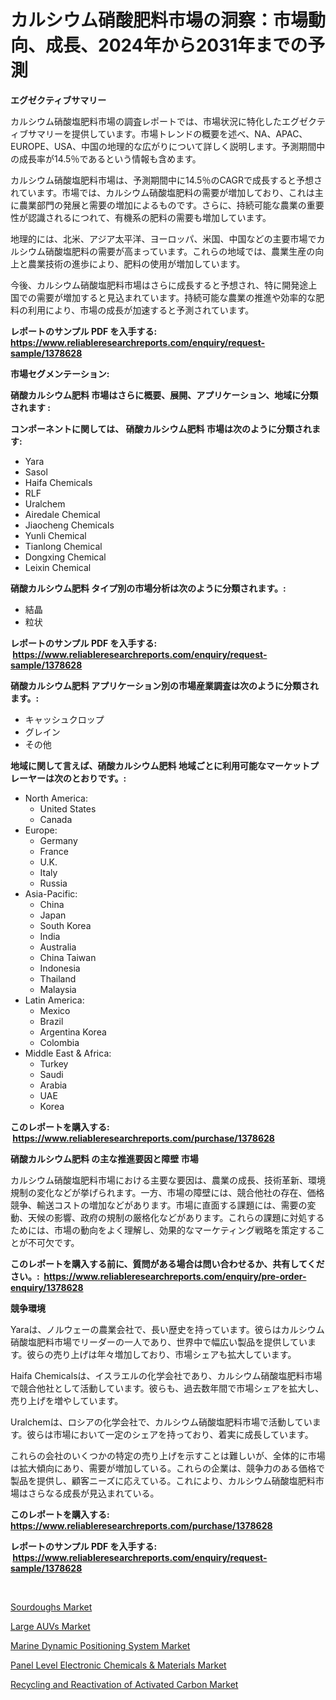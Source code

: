 <p><h1>カルシウム硝酸肥料市場の洞察：市場動向、成長、2024年から2031年までの予測</h1></p><p><strong>エグゼクティブサマリー</strong></p>
<p><p>カルシウム硝酸塩肥料市場の調査レポートでは、市場状況に特化したエグゼクティブサマリーを提供しています。市場トレンドの概要を述べ、NA、APAC、EUROPE、USA、中国の地理的な広がりについて詳しく説明します。予測期間中の成長率が14.5％であるという情報も含めます。</p><p>カルシウム硝酸塩肥料市場は、予測期間中に14.5％のCAGRで成長すると予想されています。市場では、カルシウム硝酸塩肥料の需要が増加しており、これは主に農業部門の発展と需要の増加によるものです。さらに、持続可能な農業の重要性が認識されるにつれて、有機系の肥料の需要も増加しています。</p><p>地理的には、北米、アジア太平洋、ヨーロッパ、米国、中国などの主要市場でカルシウム硝酸塩肥料の需要が高まっています。これらの地域では、農業生産の向上と農業技術の進歩により、肥料の使用が増加しています。</p><p>今後、カルシウム硝酸塩肥料市場はさらに成長すると予想され、特に開発途上国での需要が増加すると見込まれています。持続可能な農業の推進や効率的な肥料の利用により、市場の成長が加速すると予測されています。</p></p>
<p><strong>レポートのサンプル PDF を入手する: <a href="https://www.reliableresearchreports.com/enquiry/request-sample/1378628">https://www.reliableresearchreports.com/enquiry/request-sample/1378628</a></strong></p>
<p><strong>市場セグメンテーション:</strong></p>
<p><strong> 硝酸カルシウム肥料 市場はさらに概要、展開、アプリケーション、地域に分類されます :</strong></p>
<p><strong>コンポーネントに関しては、 硝酸カルシウム肥料 市場は次のように分類されます: &nbsp;</strong></p>
<p><ul><li>Yara</li><li>Sasol</li><li>Haifa Chemicals</li><li>RLF</li><li>Uralchem</li><li>Airedale Chemical</li><li>Jiaocheng Chemicals</li><li>Yunli Chemical</li><li>Tianlong Chemical</li><li>Dongxing Chemical</li><li>Leixin Chemical</li></ul></p>
<p><strong> 硝酸カルシウム肥料 タイプ別の市場分析は次のように分類されます。:</strong></p>
<p><ul><li>結晶</li><li>粒状</li></ul></p>
<p><strong>レポートのサンプル PDF を入手する: &nbsp;<a href="https://www.reliableresearchreports.com/enquiry/request-sample/1378628">https://www.reliableresearchreports.com/enquiry/request-sample/1378628</a></strong></p>
<p><strong> 硝酸カルシウム肥料 アプリケーション別の市場産業調査は次のように分類されます。:</strong></p>
<p><ul><li>キャッシュクロップ</li><li>グレイン</li><li>その他</li></ul></p>
<p><strong>地域に関して言えば、硝酸カルシウム肥料 地域ごとに利用可能なマーケットプレーヤーは次のとおりです。:</strong></p>
<p><ul>
    <li>
        North America:
        <ul>
            <li>United States</li>
            <li>Canada</li>
        </ul>
    </li>
    <li>
        Europe:
        <ul>
            <li>Germany</li>
            <li>France</li>
            <li>U.K.</li>
            <li>Italy</li>
            <li>Russia</li>
        </ul>
    </li>
    <li>
        Asia-Pacific:
        <ul>
            <li>China</li>
            <li>Japan</li>
            <li>South Korea</li>
            <li>India</li>
            <li>Australia</li>
            <li>China Taiwan</li>
            <li>Indonesia</li>
            <li>Thailand</li>
            <li>Malaysia</li>
        </ul>
    </li>
    <li>
        Latin America:
        <ul>
            <li>Mexico</li>
            <li>Brazil</li>
            <li>Argentina Korea</li>
            <li>Colombia</li>
        </ul>
    </li>
    <li>
        Middle East & Africa:
        <ul>
            <li>Turkey</li>
            <li>Saudi</li>
            <li>Arabia</li>
            <li>UAE</li>
            <li>Korea</li>
        </ul>
    </li>
    </ul></p>
<p><strong>このレポートを購入する: &nbsp;<a href="https://www.reliableresearchreports.com/purchase/1378628">https://www.reliableresearchreports.com/purchase/1378628</a></strong></p>
<p><strong>硝酸カルシウム肥料 の主な推進要因と障壁 市場</strong></p>
<p><p>カルシウム硝酸塩肥料市場における主要な要因は、農業の成長、技術革新、環境規制の変化などが挙げられます。一方、市場の障壁には、競合他社の存在、価格競争、輸送コストの増加などがあります。市場に直面する課題には、需要の変動、天候の影響、政府の規制の厳格化などがあります。これらの課題に対処するためには、市場の動向をよく理解し、効果的なマーケティング戦略を策定することが不可欠です。</p></p>
<p><strong>このレポートを購入する前に、質問がある場合は問い合わせるか、共有してください。:&nbsp; <a href="https://www.reliableresearchreports.com/enquiry/pre-order-enquiry/1378628">https://www.reliableresearchreports.com/enquiry/pre-order-enquiry/1378628</a></strong></p>
<p><strong>競争環境</strong></p>
<p><p>Yaraは、ノルウェーの農業会社で、長い歴史を持っています。彼らはカルシウム硝酸塩肥料市場でリーダーの一人であり、世界中で幅広い製品を提供しています。彼らの売り上げは年々増加しており、市場シェアも拡大しています。</p><p>Haifa Chemicalsは、イスラエルの化学会社であり、カルシウム硝酸塩肥料市場で競合他社として活動しています。彼らも、過去数年間で市場シェアを拡大し、売り上げを増やしています。</p><p>Uralchemは、ロシアの化学会社で、カルシウム硝酸塩肥料市場で活動しています。彼らは市場において一定のシェアを持っており、着実に成長しています。</p><p>これらの会社のいくつかの特定の売り上げを示すことは難しいが、全体的に市場は拡大傾向にあり、需要が増加している。これらの企業は、競争力のある価格で製品を提供し、顧客ニーズに応えている。これにより、カルシウム硝酸塩肥料市場はさらなる成長が見込まれている。</p></p>
<p><strong>このレポートを購入する: &nbsp; <a href="https://www.reliableresearchreports.com/purchase/1378628">https://www.reliableresearchreports.com/purchase/1378628</a></strong></p>
<p><strong>レポートのサンプル PDF を入手する: &nbsp;<a href="https://www.reliableresearchreports.com/enquiry/request-sample/1378628">https://www.reliableresearchreports.com/enquiry/request-sample/1378628</a></strong><strong></strong></p>
<p>&nbsp;</p>
<p><p><a href="https://view.publitas.com/reportprime-1/sourdoughs-market-with-the-goal-of-estimating-the-market-size-and-future-growth-potential-of-various-market-segments-based-on-component-applications-end-user-and-region/">Sourdoughs Market</a></p><p><a href="https://issuu.com/reportprime-2/docs/large-auvs-market-size-2030.pptx">Large AUVs Market</a></p><p><a href="https://issuu.com/reportprime-2/docs/marine-dynamic-positioning-system-market-size-2030">Marine Dynamic Positioning System Market</a></p><p><a href="https://github.com/Krish2023na/Market-Research-Report-List-3/blob/main/panel-level-electronic-chemicals-materials-market.md">Panel Level Electronic Chemicals & Materials Market</a></p><p><a href="https://natural-crush-b99.notion.site/Recycling-and-Reactivation-of-Activated-Carbon-Market-Size-Global-Industry-Overview-Market-Segment-81778ab1231f4076b7e96375795df21d">Recycling and Reactivation of Activated Carbon Market</a></p></p>